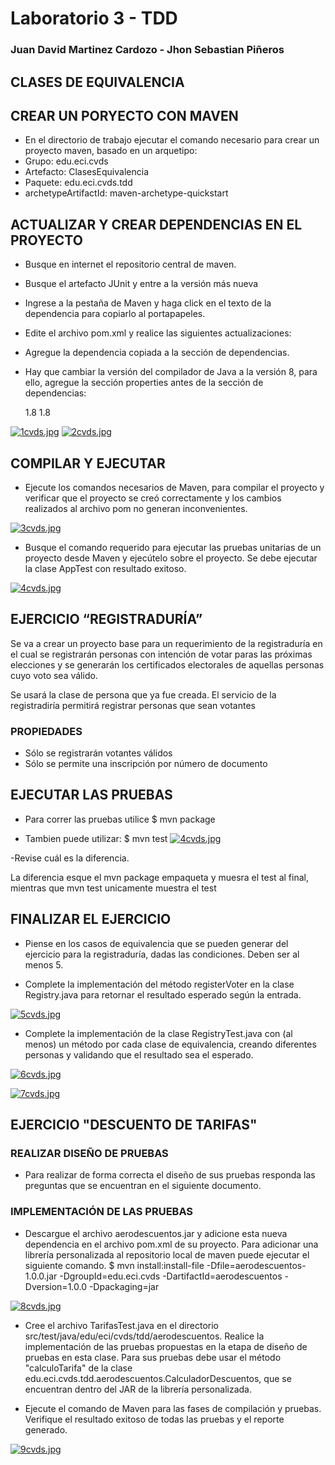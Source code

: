 # Laboratorio 3 - TDD
### Juan David Martinez Cardozo - Jhon Sebastian Piñeros
## CLASES DE EQUIVALENCIA

## CREAR UN PORYECTO CON MAVEN
- En el directorio de trabajo ejecutar el comando necesario para crear un proyecto maven, basado en un arquetipo:
- Grupo: edu.eci.cvds
- Artefacto: ClasesEquivalencia
- Paquete: edu.eci.cvds.tdd
- archetypeArtifactId: maven-archetype-quickstart



## ACTUALIZAR Y CREAR DEPENDENCIAS EN EL PROYECTO
- Busque en internet el repositorio central de maven.
- Busque el artefacto JUnit y entre a la versión más nueva
- Ingrese a la pestaña de Maven y haga click en el texto de la dependencia para copiarlo al portapapeles.
- Edite el archivo pom.xml y realice las siguientes actualizaciones:
- Agregue la dependencia copiada a la sección de dependencias.
- Hay que cambiar la versión del compilador de Java a la versión 8, para ello, agregue la sección properties antes de la sección de dependencias:

    <properties>
        <maven.compiler.target>1.8</maven.compiler.target>
        <maven.compiler.source>1.8</maven.compiler.source>
    </properties>

[![1cvds.jpg](https://i.postimg.cc/yYfS3MsN/1cvds.jpg)](https://postimg.cc/YhWSJy4c)
[![2cvds.jpg](https://i.postimg.cc/jq1bWcBb/2cvds.jpg)](https://postimg.cc/8sL39R1K)
## COMPILAR Y EJECUTAR
- Ejecute los comandos necesarios de Maven, para compilar el proyecto y verificar que el proyecto se creó correctamente y los cambios realizados al archivo pom no generan inconvenientes.

[![3cvds.jpg](https://i.postimg.cc/vT4wqxgk/3cvds.jpg)](https://postimg.cc/SYbPjsGf)

- Busque el comando requerido para ejecutar las pruebas unitarias de un proyecto desde Maven y ejecútelo sobre el proyecto. Se debe ejecutar la clase AppTest con resultado exitoso.

[![4cvds.jpg](https://i.postimg.cc/cJcWrSG9/4cvds.jpg)](https://postimg.cc/cK62bPHw)

## EJERCICIO “REGISTRADURÍA”
Se va a crear un proyecto base para un requerimiento de la registraduría en el cual se registrarán personas con intención de votar paras las próximas elecciones y se generarán los certificados electorales de aquellas personas cuyo voto sea válido.

Se usará la clase de persona que ya fue creada. El servicio de la registradiría permitirá registrar personas que sean votantes


### PROPIEDADES

- Sólo se registrarán votantes válidos
- Sólo se permite una inscripción por número de documento


## EJECUTAR LAS PRUEBAS
- Para correr las pruebas utilice
$ mvn package

- Tambien puede utilizar:
$ mvn test
[![4cvds.jpg](https://i.postimg.cc/cJcWrSG9/4cvds.jpg)](https://postimg.cc/cK62bPHw)

-Revise cuál es la diferencia.

La diferencia esque el mvn package empaqueta y muesra el test al final, mientras que mvn test unicamente muestra el test

## FINALIZAR EL EJERCICIO

- Piense en los casos de equivalencia que se pueden generar del ejercicio para la registraduría, dadas las condiciones. Deben ser al menos 5.

- Complete la implementación del método registerVoter en la clase Registry.java para retornar el resultado esperado según la entrada.

[![5cvds.jpg](https://i.postimg.cc/9M8jYYMy/5cvds.jpg)](https://postimg.cc/9R7SWTyf)

- Complete la implementación de la clase RegistryTest.java con (al menos) un método por cada clase de equivalencia, creando diferentes personas y validando que el resultado sea el esperado.

[![6cvds.jpg](https://i.postimg.cc/9MFh9nWW/6cvds.jpg)](https://postimg.cc/GBNVwz8N)

[![7cvds.jpg](https://i.postimg.cc/T1BMZ2nw/7cvds.jpg)](https://postimg.cc/PvbRDj3s)

## EJERCICIO "DESCUENTO DE TARIFAS"
### REALIZAR DISEÑO DE PRUEBAS
- Para realizar de forma correcta el diseño de sus pruebas responda las preguntas que se encuentran en el siguiente documento.

### IMPLEMENTACIÓN DE LAS PRUEBAS 
- Descargue el archivo aerodescuentos.jar y adicione esta nueva dependencia en el archivo pom.xml de su proyecto.
Para adicionar una librería personalizada al repositorio local de maven puede ejecutar el siguiente comando.
$ mvn install:install-file -Dfile=aerodescuentos-1.0.0.jar -DgroupId=edu.eci.cvds -DartifactId=aerodescuentos -Dversion=1.0.0 -Dpackaging=jar

[![8cvds.jpg](https://i.postimg.cc/43GZf3qH/8cvds.jpg)](https://postimg.cc/CRc9JwFw)

- Cree el archivo TarifasTest.java en el directorio src/test/java/edu/eci/cvds/tdd/aerodescuentos.
 Realice la implementación de las pruebas propuestas en la etapa de diseño de pruebas en esta clase. Para sus pruebas debe usar el método "calculoTarifa" de la clase edu.eci.cvds.tdd.aerodescuentos.CalculadorDescuentos, que se encuentran dentro del JAR de la librería personalizada.

- Ejecute el comando de Maven para las fases de compilación y pruebas. Verifique el resultado exitoso de todas las pruebas y el reporte generado.

[![9cvds.jpg](https://i.postimg.cc/52LbWz7M/9cvds.jpg)](https://postimg.cc/HrYfQr1S)